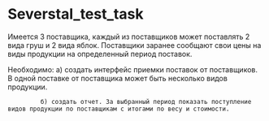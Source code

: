 # Severstal_test_task

Имеется 3 поставщика, каждый из поставщиков может поставлять 2 вида груш и 2 вида яблок. Поставщики заранее сообщают свои цены на виды продукции на определенный период поставок.

Необходимо: а) создать интерфейс приемки поставок от поставщиков. В одной поставке от поставщика может быть несколько видов продукции.

             б) создать отчет. За выбранный период показать поступление видов продукции по поставщикам с итогами по весу и стоимости.
